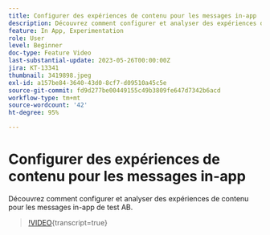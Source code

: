 ```yaml
---
title: Configurer des expériences de contenu pour les messages in-app
description: Découvrez comment configurer et analyser des expériences de contenu pour les messages in-app de test AB.
feature: In App, Experimentation
role: User
level: Beginner
doc-type: Feature Video
last-substantial-update: 2023-05-26T00:00:00Z
jira: KT-13341
thumbnail: 3419898.jpeg
exl-id: a157be84-3640-43d0-8cf7-d09510a45c5e
source-git-commit: fd9d277be00449155c49b3809fe647d7342b6acd
workflow-type: tm+mt
source-wordcount: '42'
ht-degree: 95%

---
```


# Configurer des expériences de contenu pour les messages in-app

Découvrez comment configurer et analyser des expériences de contenu pour les messages in-app de test AB.

>[!VIDEO](https://video.tv.adobe.com/v/3419898/?learn=on){transcript=true}
